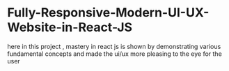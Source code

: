 # Fully-Responsive-Modern-UI-UX-Website-in-React-JS
here in this project , mastery in react js is shown by demonstrating various fundamental concepts and made the ui/ux more pleasing to the eye for the user
